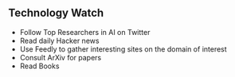 ## Technology Watch
- Follow Top Researchers in AI on Twitter
- Read daily Hacker news
- Use Feedly to gather interesting sites on the domain of interest
- Consult ArXiv for papers
- Read Books